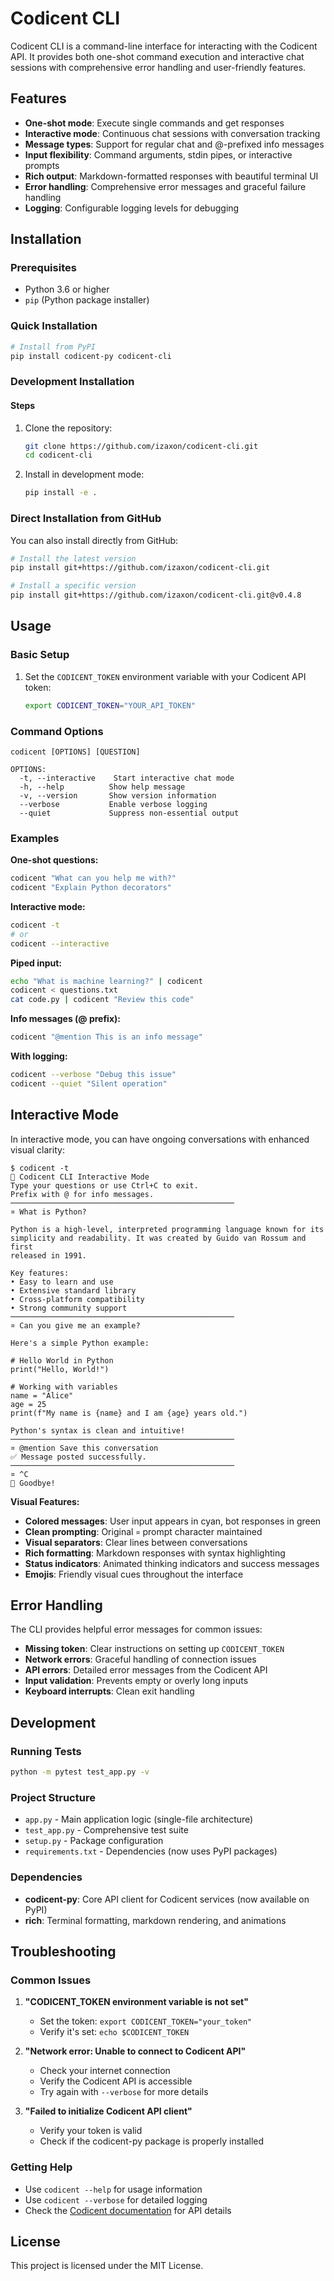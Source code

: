 # Codicent CLI

Codicent CLI is a command-line interface for interacting with the Codicent API. It provides both one-shot command execution and interactive chat sessions with comprehensive error handling and user-friendly features.

## Features

- **One-shot mode**: Execute single commands and get responses
- **Interactive mode**: Continuous chat sessions with conversation tracking
- **Message types**: Support for regular chat and @-prefixed info messages
- **Input flexibility**: Command arguments, stdin pipes, or interactive prompts
- **Rich output**: Markdown-formatted responses with beautiful terminal UI
- **Error handling**: Comprehensive error messages and graceful failure handling
- **Logging**: Configurable logging levels for debugging

## Installation

### Prerequisites

- Python 3.6 or higher
- `pip` (Python package installer)

### Quick Installation

```bash
# Install from PyPI
pip install codicent-py codicent-cli
```

### Development Installation

#### Steps

1. Clone the repository:
   ```bash
   git clone https://github.com/izaxon/codicent-cli.git
   cd codicent-cli
   ```

2. Install in development mode:
   ```bash
   pip install -e .
   ```

### Direct Installation from GitHub

You can also install directly from GitHub:

```bash
# Install the latest version
pip install git+https://github.com/izaxon/codicent-cli.git

# Install a specific version
pip install git+https://github.com/izaxon/codicent-cli.git@v0.4.8
```

## Usage

### Basic Setup

1. Set the `CODICENT_TOKEN` environment variable with your Codicent API token:
   ```bash
   export CODICENT_TOKEN="YOUR_API_TOKEN"
   ```

### Command Options

```
codicent [OPTIONS] [QUESTION]

OPTIONS:
  -t, --interactive    Start interactive chat mode
  -h, --help          Show help message
  -v, --version       Show version information
  --verbose           Enable verbose logging
  --quiet             Suppress non-essential output
```

### Examples

**One-shot questions:**
```bash
codicent "What can you help me with?"
codicent "Explain Python decorators"
```

**Interactive mode:**
```bash
codicent -t
# or
codicent --interactive
```

**Piped input:**
```bash
echo "What is machine learning?" | codicent
codicent < questions.txt
cat code.py | codicent "Review this code"
```

**Info messages (@ prefix):**
```bash
codicent "@mention This is an info message"
```

**With logging:**
```bash
codicent --verbose "Debug this issue"
codicent --quiet "Silent operation"
```

## Interactive Mode

In interactive mode, you can have ongoing conversations with enhanced visual clarity:

```
$ codicent -t
🤖 Codicent CLI Interactive Mode
Type your questions or use Ctrl+C to exit.
Prefix with @ for info messages.
──────────────────────────────────────────────────
¤ What is Python?

Python is a high-level, interpreted programming language known for its 
simplicity and readability. It was created by Guido van Rossum and first 
released in 1991.

Key features:
• Easy to learn and use
• Extensive standard library
• Cross-platform compatibility
• Strong community support
──────────────────────────────────────────────────
¤ Can you give me an example?

Here's a simple Python example:

# Hello World in Python
print("Hello, World!")

# Working with variables
name = "Alice"
age = 25
print(f"My name is {name} and I am {age} years old.")

Python's syntax is clean and intuitive!
──────────────────────────────────────────────────
¤ @mention Save this conversation
✅ Message posted successfully.
──────────────────────────────────────────────────
¤ ^C
👋 Goodbye!
```

**Visual Features:**
- **Colored messages**: User input appears in cyan, bot responses in green
- **Clean prompting**: Original `¤` prompt character maintained
- **Visual separators**: Clear lines between conversations
- **Rich formatting**: Markdown responses with syntax highlighting
- **Status indicators**: Animated thinking indicators and success messages
- **Emojis**: Friendly visual cues throughout the interface

## Error Handling

The CLI provides helpful error messages for common issues:

- **Missing token**: Clear instructions on setting up `CODICENT_TOKEN`
- **Network errors**: Graceful handling of connection issues
- **API errors**: Detailed error messages from the Codicent API
- **Input validation**: Prevents empty or overly long inputs
- **Keyboard interrupts**: Clean exit handling

## Development

### Running Tests

```bash
python -m pytest test_app.py -v
```

### Project Structure

- `app.py` - Main application logic (single-file architecture)
- `test_app.py` - Comprehensive test suite
- `setup.py` - Package configuration
- `requirements.txt` - Dependencies (now uses PyPI packages)

### Dependencies

- **codicent-py**: Core API client for Codicent services (now available on PyPI)
- **rich**: Terminal formatting, markdown rendering, and animations

## Troubleshooting

### Common Issues

1. **"CODICENT_TOKEN environment variable is not set"**
   - Set the token: `export CODICENT_TOKEN="your_token"`
   - Verify it's set: `echo $CODICENT_TOKEN`

2. **"Network error: Unable to connect to Codicent API"**
   - Check your internet connection
   - Verify the Codicent API is accessible
   - Try again with `--verbose` for more details

3. **"Failed to initialize Codicent API client"**
   - Verify your token is valid
   - Check if the codicent-py package is properly installed

### Getting Help

- Use `codicent --help` for usage information
- Use `codicent --verbose` for detailed logging
- Check the [Codicent documentation](https://github.com/izaxon/codicent-py) for API details

## License

This project is licensed under the MIT License.
